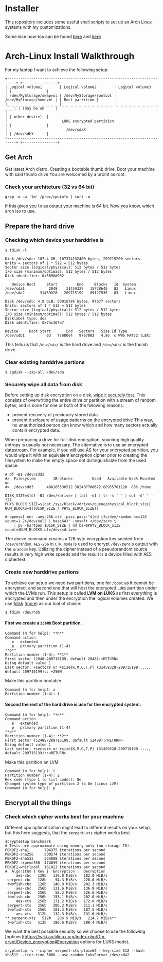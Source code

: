 Installer
=========

This repository includes some useful shell scripts to set up an Arch Linux
systems with my customizations.

Some nice how-tos can be found
[here](http://www.r11networks.com/2013/01/arch-linux-installation-part-1/)
and
[here](http://lifehacker.com/5680453/build-a-killer-customized-arch-linux-installation-and-learn-all-about-linux-in-the-process)

Arch-Linux Install Walkthrough
==============================

For my laptop I want to achieve the following setup:
```
+--------------------------------------------------------------------------+ +----------------+
| Logical volume1        | Logical volume2        | Logical volume3        | |                |
| /dev/MyStorage/swapvol | /dev/MyStorage/rootvol | /dev/MyStorage/homevol | | Boot partition |
|_ _ _ _ _ _ _ _ _ _ _ _ |_ _ _ _ _ _ _ _ _ _ _ _ |_ _ _ _ _ _ _ _ _ _ _ _ | | (may be on     |
|                                                                          | | other device)  |
|                         LUKS encrypted partition                         | |                |
|                           /dev/sdaX                                      | | /dev/sdbY      |
+--------------------------------------------------------------------------+ +----------------+
```
Get Arch
--------
Get latest Arch distro.
Creating a bootable thumb drive.
Boot your machine with said thumb drive
You are welcomed by a promt as root.

### Check your architeture (32 vs 64 bit)
```
grep -o -w 'lm' /proc/cpuinfo | sort -u
```
if this gives you `lm` as output your machine is 64 bit. Now you know, which
arch iso to use.

Prepare the hard drive
----------------------

### Checking which device your harddrive is
```
$ fdisk -l

Disk /dev/sda: 107.4 GB, 107374182400 bytes, 209715200 sectors
Units = sectors of 1 * 512 = 512 bytes
Sector size (logical/physical): 512 bytes / 512 bytes
I/O size (minimum/optimal): 512 bytes / 512 bytes
Disk identifier: 0x5698d902

   Device Boot     Start         End     Blocks   Id  System
/dev/sda1           2048    31459327   15728640   83   Linux
/dev/sda2       31459328   209715199   89127936   83   Linux

Disk /dev/sdb: 4.8 GiB, 50010786 bytes, 97677 sectors
Units: sectors of 1 * 512 = 512 bytes
Sector size (logical/physical): 512 bytes / 512 bytes
I/O size (minimum/optimal): 512 bytes / 512 bytes
Disklabel type: dos
Disk identifier: 0x74c367a7

Device     Boot Start       End   Sectors   Size Id Type
/dev/sdb1          63   7768064   9767002   4.8G  c W95 FAT32 (LBA)

```
This tells us that `/dev/sda/` is the hard drive and `/dev/sdb/` is the
thumb drive.

### Clear existing harddrive partions
```
$ sgdisk --zap-all /dev/sda
```

### Securely wipe all data from disk
Before setting up disk encryption on a disk, [wipe it securely
first](https://wiki.archlinux.org/index.php/Disk_encryption#Preparing_the_disk).
This consists of overwriting the entire drive or partition with a stream of
random bytes, and is done for one or both of the following reasons:
- prevent recovery of previously stored data
- prevent disclosure of usage patterns on the encrypted drive
This way, no unauthorized person can know which and how many sectors actually
contain encrypted data.

When preparing a drive for full-disk encryption, sourcing high quality
entropy is usually not necessary. The alternative is to use an encrypted
datastream. For example, if you will use ÄS for your encrypted partition,
you would wipe it with an equivalent encryption cipher prior to creating the
filesystem to make the empty space not distinguishable from the used space. 
```
# df -B1 /dev/sdd3
#>  Filesystem        1B-blocks         Used   Available Use% Mounted on
#>  /dev/sdd3      488185536512 382407708672 80955781120  83% /home

DISK_SIZE=$(df -B1 /dev/<drive> | tail -n1 | tr -s ' ' | cut -d' ' -f2)
PHYS_BLOCK_SIZE=$(cat /sys/block/<drive>/queue/physical_block_size)
NUM_BLOCKS=$((DISK_SIZE / PHYS_BLOCK_SIZE))

# openssl enc -aes-256-ctr -pass pass:"$(dd if=/dev/random bs=128 count=1 2>/dev/null | base64)" -nosalt </dev/zero \
    | pv -bartpes $DISK_SIZE | dd bs=$PHYS_BLOCK_SIZE count=$NUM_BLOCKS of=/dev/<drive>
```
The above command creates a 128 byte encryption key seeded from
`/dev/urandom`.  `AES-256` in `CTR mode` is used to encrypt `/dev/zero`'s
output with the `urandom` key. Utilizing the cipher instead of a
pseudorandom source results in very high write speeds and the result is a
device filled with AES ciphertext. 

### Create new harddrive partions

To achieve our setup we need two partitions, one for `/boot` as it cannot be
encrypted, and second one that will host the encrypted `LUKS` partition under
which the LVMs run. This setup is called **LVM on LUKS** as first everything
is encrypted and then under the encryption the logical volumes created.
We use [fdisk](http://tldp.org/HOWTO/Partition/fdisk_partitioning.html)
([more](https://wiki.archlinux.org/index.php/Beginners%27_guide/Preparation#Using_fdisk_to_create_MBR_partitions))
as our tool of choice:
```
$ fdisk /dev/hdb
```
#### First we create a `256MB` Boot partition.
```
Command (m for help): **n**
Command action
   e   extended
   p   primary partition (1-4)
**p**
Partition number (1-4): **1**
First sector (2048-209715199, default 2048):<RETURN>
Using default value 1
Last sector, +sectors or +size{K,M,G,T,P} (31459328-209715199....., default 209715199):: +256M
```
Make this partition bootable
```
Command (m for help): a
Partition number (1-4): 1
```
#### Second the rest of the hard drive is use for the encrypted system.
```
Command (m for help): **n**
Command action
   e   extended
   p   primary partition (1-4)
**p**
Partition number (1-4): **2**
First sector (52488-209715199, default 52488):<RETURN>
Using default value 1
Last sector, +sectors or +size{K,M,G,T,P} (31459328-209715199....., default 209715199)::<RETURN>
```
Make this partition an LVM
```
Command (m for help): t
Partition number (1-4): 2
Hex code (type L to list codes): 8e
Changed system type of partition 2 to 8e (Linux LVM)      
Command (m for help): p
```

Encrypt all the things
----------------------

### Check which cipher works best for your machine
Different cpu optimatization might lead to different results on your setup,
but this here suggests, that the `serpent-xts` cipher works best
```
$cryptsetup benchmark
# Tests are approximate using memory only (no storage IO).
PBKDF2-sha1       794375 iterations per second
PBKDF2-sha256     500274 iterations per second
PBKDF2-sha512     364088 iterations per second
PBKDF2-ripemd160  474039 iterations per second
PBKDF2-whirlpool  161022 iterations per second
#  Algorithm | Key |  Encryption |  Decryption
     aes-cbc   128b   139.8 MiB/s   182.0 MiB/s
 serpent-cbc   128b    54.3 MiB/s   228.0 MiB/s
 twofish-cbc   128b   148.8 MiB/s   202.3 MiB/s
     aes-cbc   256b   121.6 MiB/s   136.9 MiB/s
 serpent-cbc   256b    58.2 MiB/s   226.6 MiB/s
 twofish-cbc   256b   153.1 MiB/s   202.0 MiB/s
     aes-xts   256b   171.2 MiB/s   172.8 MiB/s
 serpent-xts   256b   206.2 MiB/s   211.1 MiB/s
 twofish-xts   256b   181.3 MiB/s   187.5 MiB/s
     aes-xts   512b   132.3 MiB/s   131.6 MiB/s
** serpent-xts   512b   206.9 MiB/s   214.7 MiB/s**
 twofish-xts   512b   186.6 MiB/s   188.4 MiB/s
```
We want the best possible security so we choose to use the following
[options](https://wiki.archlinux.org/index.php/Dm-crypt/Device_encryption#Encryption
options for LUKS mode).
```
cryptsetup -v --cipher serpent-xts-plain64 --key-size 512 --hash sha512 --iter-time 5000 --use-random luksFormat /dev/sda2
```
